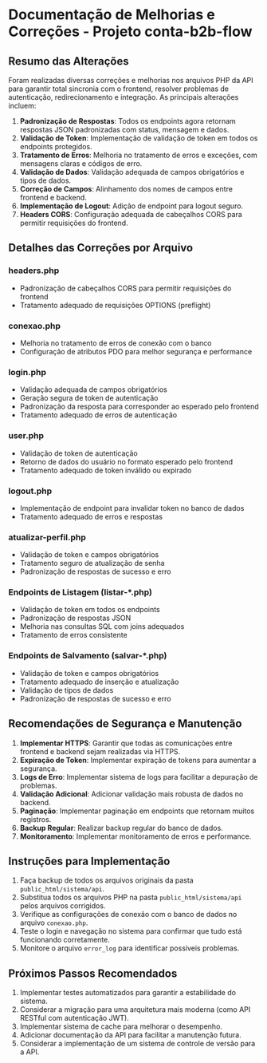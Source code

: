 # Documentação de Melhorias e Correções - Projeto conta-b2b-flow

## Resumo das Alterações

Foram realizadas diversas correções e melhorias nos arquivos PHP da API para garantir total sincronia com o frontend, resolver problemas de autenticação, redirecionamento e integração. As principais alterações incluem:

1. **Padronização de Respostas**: Todos os endpoints agora retornam respostas JSON padronizadas com status, mensagem e dados.
2. **Validação de Token**: Implementação de validação de token em todos os endpoints protegidos.
3. **Tratamento de Erros**: Melhoria no tratamento de erros e exceções, com mensagens claras e códigos de erro.
4. **Validação de Dados**: Validação adequada de campos obrigatórios e tipos de dados.
5. **Correção de Campos**: Alinhamento dos nomes de campos entre frontend e backend.
6. **Implementação de Logout**: Adição de endpoint para logout seguro.
7. **Headers CORS**: Configuração adequada de cabeçalhos CORS para permitir requisições do frontend.

## Detalhes das Correções por Arquivo

### headers.php
- Padronização de cabeçalhos CORS para permitir requisições do frontend
- Tratamento adequado de requisições OPTIONS (preflight)

### conexao.php
- Melhoria no tratamento de erros de conexão com o banco
- Configuração de atributos PDO para melhor segurança e performance

### login.php
- Validação adequada de campos obrigatórios
- Geração segura de token de autenticação
- Padronização da resposta para corresponder ao esperado pelo frontend
- Tratamento adequado de erros de autenticação

### user.php
- Validação de token de autenticação
- Retorno de dados do usuário no formato esperado pelo frontend
- Tratamento adequado de token inválido ou expirado

### logout.php
- Implementação de endpoint para invalidar token no banco de dados
- Tratamento adequado de erros e respostas

### atualizar-perfil.php
- Validação de token e campos obrigatórios
- Tratamento seguro de atualização de senha
- Padronização de respostas de sucesso e erro

### Endpoints de Listagem (listar-*.php)
- Validação de token em todos os endpoints
- Padronização de respostas JSON
- Melhoria nas consultas SQL com joins adequados
- Tratamento de erros consistente

### Endpoints de Salvamento (salvar-*.php)
- Validação de token e campos obrigatórios
- Tratamento adequado de inserção e atualização
- Validação de tipos de dados
- Padronização de respostas de sucesso e erro

## Recomendações de Segurança e Manutenção

1. **Implementar HTTPS**: Garantir que todas as comunicações entre frontend e backend sejam realizadas via HTTPS.
2. **Expiração de Token**: Implementar expiração de tokens para aumentar a segurança.
3. **Logs de Erro**: Implementar sistema de logs para facilitar a depuração de problemas.
4. **Validação Adicional**: Adicionar validação mais robusta de dados no backend.
5. **Paginação**: Implementar paginação em endpoints que retornam muitos registros.
6. **Backup Regular**: Realizar backup regular do banco de dados.
7. **Monitoramento**: Implementar monitoramento de erros e performance.

## Instruções para Implementação

1. Faça backup de todos os arquivos originais da pasta `public_html/sistema/api`.
2. Substitua todos os arquivos PHP na pasta `public_html/sistema/api` pelos arquivos corrigidos.
3. Verifique as configurações de conexão com o banco de dados no arquivo `conexao.php`.
4. Teste o login e navegação no sistema para confirmar que tudo está funcionando corretamente.
5. Monitore o arquivo `error_log` para identificar possíveis problemas.

## Próximos Passos Recomendados

1. Implementar testes automatizados para garantir a estabilidade do sistema.
2. Considerar a migração para uma arquitetura mais moderna (como API RESTful com autenticação JWT).
3. Implementar sistema de cache para melhorar o desempenho.
4. Adicionar documentação da API para facilitar a manutenção futura.
5. Considerar a implementação de um sistema de controle de versão para a API.
